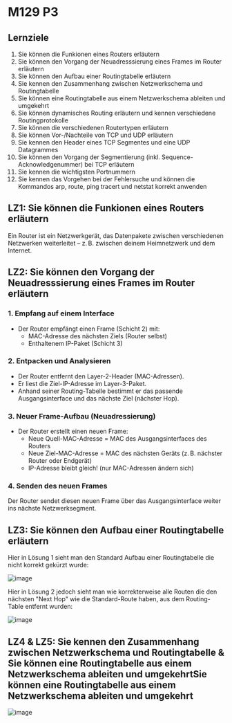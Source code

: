 # M129 P3

## Lernziele
1. Sie können die Funkionen eines Routers erläutern
2. Sie können den Vorgang der Neuadresssierung eines Frames im Router erläutern
3. Sie können den Aufbau einer Routingtabelle erläutern
4. Sie kennen den Zusammenhang zwischen Netzwerkschema und Routingtabelle
5. Sie können eine Routingtabelle aus einem Netzwerkschema ableiten und umgekehrt
6. Sie können dynamisches Routing erläutern und kennen verschiedene Routingprotokolle
7. Sie können die verschiedenen Routertypen erläutern
8. Sie können Vor-/Nachteile von TCP und UDP erläutern
9. Sie kennen den Header eines TCP Segmentes und eine UDP Datagrammes
10. Sie können den Vorgang der Segmentierung (inkl. Sequence- Acknowledgenummer) bei TCP erläutern
11. Sie kennen die wichtigsten Portnummern
12. Sie kennen das Vorgehen bei der Fehlersuche und können die Kommandos arp, route, ping tracert und netstat korrekt anwenden

## LZ1: Sie können die Funkionen eines Routers erläutern
Ein Router ist ein Netzwerkgerät, das Datenpakete zwischen verschiedenen Netzwerken weiterleitet – z. B. zwischen deinem Heimnetzwerk und dem Internet.

## LZ2: Sie können den Vorgang der Neuadresssierung eines Frames im Router erläutern
### 1. Empfang auf einem Interface
- Der Router empfängt einen Frame (Schicht 2) mit:
    - MAC-Adresse des nächsten Ziels (Router selbst)
    - Enthaltenem IP-Paket (Schicht 3)

### 2. Entpacken und Analysieren
- Der Router entfernt den Layer-2-Header (MAC-Adressen).
- Er liest die Ziel-IP-Adresse im Layer-3-Paket.
- Anhand seiner Routing-Tabelle bestimmt er das passende Ausgangsinterface und das nächste Ziel (nächster Hop).

### 3. Neuer Frame-Aufbau (Neuadressierung)
- Der Router erstellt einen neuen Frame:
    - Neue Quell-MAC-Adresse = MAC des Ausgangsinterfaces des Routers
    - Neue Ziel-MAC-Adresse = MAC des nächsten Geräts (z. B. nächster Router oder Endgerät)
    - IP-Adresse bleibt gleich! (nur MAC-Adressen ändern sich)

### 4. Senden des neuen Frames
Der Router sendet diesen neuen Frame über das Ausgangsinterface weiter ins nächste Netzwerksegment.

## LZ3:  Sie können den Aufbau einer Routingtabelle erläutern

Hier in Lösung 1 sieht man den Standard Aufbau einer Routingtabelle die nicht korrekt gekürzt wurde:

![image](https://github.com/user-attachments/assets/6894419e-dced-4ffa-962e-6fe9a31d803b)

Hier in Lösung 2 jedoch sieht man wie korrekterweise alle Routen die den nächsten "Next Hop" wie die Standard-Route haben, aus dem Routing-Table entfernt wurden:

![image](https://github.com/user-attachments/assets/5f6d1e4f-149b-46e7-a112-6f064b52cd3a)

## LZ4 & LZ5: Sie kennen den Zusammenhang zwischen Netzwerkschema und Routingtabelle & Sie können eine Routingtabelle aus einem Netzwerkschema ableiten und umgekehrtSie können eine Routingtabelle aus einem Netzwerkschema ableiten und umgekehrt

![image](https://github.com/user-attachments/assets/93d87721-fe2f-418e-9e95-defb86203966)
